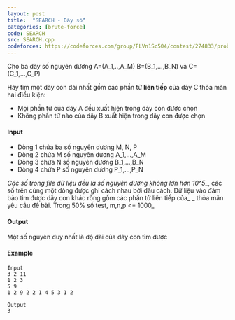 ```yaml
---
layout: post
title:  "SEARCH - Dãy số"
categories: [brute-force]
code: SEARCH
src: SEARCH.cpp
codeforces: https://codeforces.com/group/FLVn1Sc504/contest/274833/problem/F
---
```




  


Cho ba dãy số nguyên dương A=(A\_1,..,A\_M) B=(B\_1,...,B\_N) và C=(C\_1,...,C\_P)

Hãy tìm một dãy con dài nhất gồm các phần tử **liên tiếp** của dãy C thỏa mãn hai điều kiện:

+ Mọi phần tử của dãy A đều xuất hiện trong dãy con được chọn
+ Không phần tử nào của dãy B xuất hiện trong dãy con được chọn

#### Input

+ Dòng 1 chứa ba số nguyên dương M, N, P
+ Dòng 2 chứa M số nguyên dương A\_1,...,A\_M
+ Dòng 3 chứa N số nguyên dương B\_1,...,B\_N
+ Dòng 4 chứa P số nguyên dương P\_1,...,P\_N

_Các số trong file dữ liệu đều là số nguyên dương không lớn hơn 10^5__, các số trên cùng một dòng được ghi cách nhau bởi dấu cách. Dữ liệu vào đảm bảo tìm được dãy con khác rỗng gồm các phần tử liên tiếp của_ _ thỏa mãn yêu cầu đề bài. Trong 50% số test, m,n,p <= 1000_

#### Output

Một số nguyên duy nhất là độ dài của dãy con tìm được

#### Example

```
Input
3 2 11
1 2 3
5 9
1 2 9 2 2 1 4 5 3 1 2 

Output
3
```

<!--more-->

